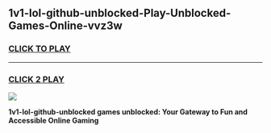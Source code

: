 
## 1v1-lol-github-unblocked-Play-Unblocked-Games-Online-vvz3w
<h3>
<a href="https://premium76.site?title=1v1-lol-github-unblocked&ref=25A">CLICK TO PLAY</a></h3>
<hr>

<h3>
<a href="https://premium76.site?title=1v1-lol-github-unblocked&ref=25A">CLICK 2 PLAY</a>
  
</h3>

<a href="https://premium76.site?title=1v1-lol-github-unblocked&ref=25A"><img src="https://clearcache.store/games.png"></a>


**1v1-lol-github-unblocked games unblocked: Your Gateway to Fun and Accessible Online Gaming**
